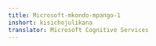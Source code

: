 ```yaml
---
title: Microsoft-mkondo-mpango-1
inshort: kisichojulikana
translator: Microsoft Cognitive Services
---
```




